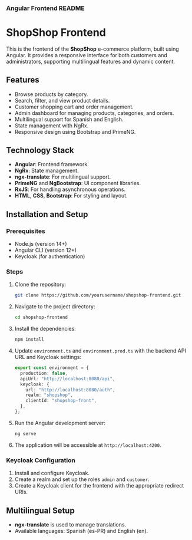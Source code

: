### **Angular Frontend README**

# ShopShop Frontend

This is the frontend of the **ShopShop** e-commerce platform, built using Angular. It provides a responsive interface for both customers and administrators, supporting multilingual features and dynamic content.

## Features

- Browse products by category.
- Search, filter, and view product details.
- Customer shopping cart and order management.
- Admin dashboard for managing products, categories, and orders.
- Multilingual support for Spanish and English.
- State management with NgRx.
- Responsive design using Bootstrap and PrimeNG.

## Technology Stack

- **Angular**: Frontend framework.
- **NgRx**: State management.
- **ngx-translate**: For multilingual support.
- **PrimeNG** and **NgBootstrap**: UI component libraries.
- **RxJS**: For handling asynchronous operations.
- **HTML**, **CSS**, **Bootstrap**: For styling and layout.

## Installation and Setup

### Prerequisites

- Node.js (version 14+)
- Angular CLI (version 12+)
- Keycloak (for authentication)

### Steps

1. Clone the repository:
   ```bash
   git clone https://github.com/yourusername/shopshop-frontend.git
   ```
2. Navigate to the project directory:
   ```bash
   cd shopshop-frontend
   ```
3. Install the dependencies:
   ```bash
   npm install
   ```
4. Update `environment.ts` and `environment.prod.ts` with the backend API URL and Keycloak settings:
   ```typescript
   export const environment = {
     production: false,
     apiUrl: "http://localhost:8080/api",
     keycloak: {
       url: "http://localhost:8080/auth",
       realm: "shopshop",
       clientId: "shopshop-front",
     },
   };
   ```
5. Run the Angular development server:
   ```bash
   ng serve
   ```
6. The application will be accessible at `http://localhost:4200`.

### Keycloak Configuration

1. Install and configure Keycloak.
2. Create a realm and set up the roles `admin` and `customer`.
3. Create a Keycloak client for the frontend with the appropriate redirect URIs.

## Multilingual Setup

- **ngx-translate** is used to manage translations.
- Available languages: Spanish (es-PR) and English (en).
